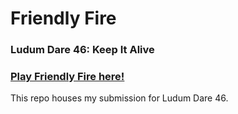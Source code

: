 # Friendly Fire
### Ludum Dare 46: Keep It Alive

### [Play Friendly Fire here!](http://diego-escalante.github.io/LD46/)

This repo houses my submission for Ludum Dare 46.

